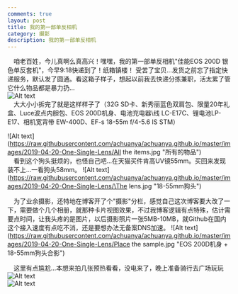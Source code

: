 ```yaml
---
comments: true
layout: post
title: 我的第一部单反相机
category: 摄影
description: 我的第一部单反相机
---
```


&emsp;咱老百姓，今儿真啊么真高兴！嘿嘿，我的第一部单反相机"佳能EOS 200D 银色单反套机"，今早9:18快递到了！纸箱镇楼！ 
受苦了宝贝...发货之前忘了指定快递服务，默认发了圆通。看这箱子样子，想起以前我去快递分拣兼职，活太累了管它什么物品都是暴力扔...  
![Alt text](https://raw.githubusercontent.com/achuanya/achuanya.github.io/master/images/2019-04-20-One-Single-Lens/sealing.jpg "纸箱镇楼")    
&emsp;大大小小拆完了就是这样样子了（32G SD卡、新秀丽蓝色双肩包、限量20年礼盒、Luce波点内胆包、EOS 200D机身、电池充电器\线 LC-E17C、锂电池LP-E17、相机宽背带 EW-400D、EF-s 18-55m f/4-5.6 IS STM）

![Alt text](https://raw.githubusercontent.com/achuanya/achuanya.github.io/master/images/2019-04-20-One-Single-Lens/All the items.jpg "所有的物品")   
&emsp;看到这个狗头挺烦的，也怪自己吧...在天猫买件肯高UV镜55mm。买回来发现装不上...一看狗头58mm。
![Alt text](https://raw.githubusercontent.com/achuanya/achuanya.github.io/master/images/2019-04-20-One-Single-Lens/\The lens.jpg "18-55mm狗头")   

&emsp;为了业余摄影，还特地在博客开了个"摄影"分栏，感觉自己这次博客要大改了一下，需要做个几个相册，就那种卡片视图效果，不过我博客逻辑有点特殊，估计需要点时间，让我头疼的是图片，以后摄影照片一张5MB-10MB，就Github在国内这个接入速度有点吃不消，还是要想办法无备案DNS加速。
![Alt text](https://raw.githubusercontent.com/achuanya/achuanya.github.io/master/images/2019-04-20-One-Single-Lens/Place the sample.jpg "EOS 200D机身 + 18-55mm狗头合影")  
 
&emsp;这里有点尴尬...本想来拍几张预热看看，没电来了，晚上准备骑行去广场玩玩
![Alt text](https://raw.githubusercontent.com/achuanya/achuanya.github.io/master/images/2019-04-20-One-Single-Lens/electricity.jpg "尴尬...刚买回来需要充电")   
![Alt text](https://raw.githubusercontent.com/achuanya/achuanya.github.io/master/images/2019-04-20-One-Single-Lens/install.jpg "装到内胆包")   
